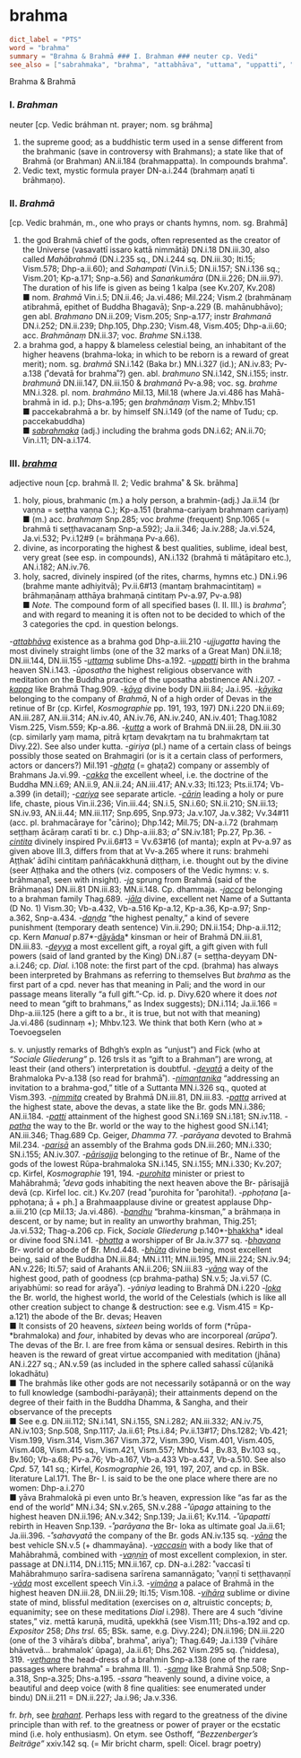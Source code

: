 # brahma

``` toml
dict_label = "PTS"
word = "brahma"
summary = "Brahma & Brahmā ### I. Brahman ### neuter cp. Vedi"
see_also = ["sabrahmaka", "brahma", "attabhāva", "uttama", "uppatti", "kappa", "kāya", "kāyika", "kutta", "ghaṭa", "cakka", "cariya", "cārin", "cintita", "ja", "jacca", "jāla", "daṇḍa", "dāyāda", "deyya", "devatā", "nimantanika", "nimmita", "patta", "patti", "patha", "parisā", "pārisajja", "purohita", "bandhu", "bhakkha", "bhatta", "bhavana", "bhūta", "yāna", "loka", "yāna", "vaccasin", "vaṇṇin", "vāda", "vimāna", "vihāra", "veṭhana", "sama", "brahant"]
```

Brahma & Brahmā

### I. *Brahman* ###

neuter [cp. Vedic bráhman nt. prayer; nom. sg bráhma]

1. the supreme good; as a buddhistic term used in a sense different from the brahmanic (save in controversy with Brahmans); a state like that of Brahmā (or Brahman) AN.ii.184 (brahmappatta). In compounds brahma˚.
2. Vedic text, mystic formula prayer DN\-a.i.244 (brahmaṃ aṇatī ti brāhmaṇo).

### II. *Brahmā* ###

[cp. Vedic brahmán, m., one who prays or chants hymns, nom. sg. Brahmā]

1. the god Brahmā chief of the gods, often represented as the creator of the Universe (vasavattī issaro kattā nimmātā) DN.i.18 DN.iii.30, also called *Mahābrahmā* (DN.i.235 sq., DN.i.244 sq. DN.iii.30; Iti.15; Vism.578; Dhp\-a.ii.60); and *Sahampati* (Vin.i.5; DN.ii.157; SN.i.136 sq.; Vism.201; Kp\-a.171; Snp\-a.56) and *Sanaṅkumāra* (DN.ii.226; DN.iii.97). The duration of his life is given as being 1 kalpa (see Kv.207, Kv.208)  
   ■ nom. *Brahmā* Vin.i.5; DN.ii.46; Ja.vi.486; Mil.224; Vism.2 (brahmānaṃ atibrahmā, epithet of Buddha Bhagavā); Snp\-a.229 (B. mahānubhāvo); gen abl. *Brahmano* DN.ii.209; Vism.205; Snp\-a.177; instr *Brahmanā* DN.i.252; DN.ii.239; Dhp.105, Dhp.230; Vism.48, Vism.405; Dhp\-a.ii.60; acc. *Brahmānaṃ* DN.ii.37; voc. *Brahme* SN.i.138.
2. a brahma god, a happy & blameless celestial being, an inhabitant of the higher heavens (brahma\-loka; in which to be reborn is a reward of great merit); nom. sg. *brahmā* SN.i.142 (Baka br.) MN.i.327 (id.); AN.iv.83; Pv\-a.138 (˚devatā for brahma˚?) gen. abl. *brahmuno* SN.i.142, SN.i.155; instr. *brahmunā* DN.iii.147, DN.iii.150 & *brahmanā* Pv\-a.98; voc. sg. *brahme* MN.i.328. pl. nom. *brahmāno* Mil.13, Mil.18 (where Ja.vi.486 has Mahā\-brahmā in id. p.); Dhs\-a.195; gen *brahmānaṃ* Vism.2; Mhbv.151  
   ■ paccekabrahmā a br. by himself SN.i.149 (of the name of Tudu; cp. paccekabuddha)  
   ■ *[sabrahmaka](sabrahmaka.md)* (adj.) including the brahma gods DN.i.62; AN.ii.70; Vin.i.11; DN\-a.i.174.

### III. *[brahma](brahma.md)* ###

adjective noun [cp. brahmā II. 2; Vedic brahma˚ & Sk. brāhma]

1. holy, pious, brahmanic (m.) a holy person, a brahmin\-(adj.) Ja.ii.14 (br vaṇṇa = seṭṭha vaṇṇa C.); Kp\-a.151 (brahma\-cariyaṃ brahmaṃ cariyaṃ)  
   ■ (m.) acc. *brahmaṃ* Snp.285; voc *brahme* (frequent) Snp.1065 (= brahmā ti seṭṭhavacanaṃ Snp\-a.592); Ja.ii.346; Ja.iv.288; Ja.vi.524, Ja.vi.532; Pv.i.12#9 (= brāhmaṇa Pv\-a.66).
2. divine, as incorporating the highest & best qualities, sublime, ideal best, very great (see esp. in compounds), AN.i.132 (brahmā ti mātāpitaro etc.), AN.i.182; AN.iv.76.
3. holy, sacred, divinely inspired (of the rites, charms, hymns etc.) DN.i.96 (brahme mante adhiyitvā); Pv.ii.6#13 (mantaṃ brahmacintitaṃ) = brāhmaṇānaṃ atthāya brahmaṇā cintitaṃ Pv\-a.97, Pv\-a.98)  
   ■ *Note.* The compound form of all specified bases (I. II. III.) is *brahma˚*; and with regard to meaning it is often not to be decided to which of the 3 categories the cpd. in question belongs.

*\-[attabhāva](attabhāva.md)* existence as a brahma god Dhp\-a.iii.210 *\-ujjugatta* having the most divinely straight limbs (one of the 32 marks of a Great Man) DN.ii.18; DN.iii.144, DN.iii.155 *\-[uttama](uttama.md)* sublime Dhs\-a.192. *\-[uppatti](uppatti.md)* birth in the brahma heaven SN.i.143. *\-ūposatha* the highest religious observance with meditation on the Buddha practice of the uposatha abstinence AN.i.207. *\-[kappa](kappa.md)* like Brahmā Thag.909. *\-[kāya](kāya.md)* divine body DN.iii.84; Ja.i.95. *\-[kāyika](kāyika.md)* belonging to the company of *Brahmā*, N of a high order of Devas in the retinue of Br (cp. Kirfel, *Kosmographie* pp. 191, 193, 197) DN.i.220 DN.ii.69; AN.iii.287, AN.iii.314; AN.iv.40, AN.iv.76, AN.iv.240, AN.iv.401; Thag.1082 Vism.225, Vism.559; Kp\-a.86. *\-[kutta](kutta.md)* a work of Brahmā DN.iii.28, DN.iii.30 (cp. similarly yaṃ mama, pitrā kṛtaṃ devakṛtaṃ na tu brahmakṛtaṃ tat Divy.22). See also under kutta. *\-giriya* (pl.) name of a certain class of beings possibly those seated on Brahmagiri (or is it a certain class of performers, actors or dancers?) Mil.191 *\-[ghaṭa](ghaṭa.md)* (= ghaṭa2) company or assembly of Brahmans Ja.vi.99. *\-[cakka](cakka.md)* the excellent wheel, i.e. the doctrine of the Buddha MN.i.69; AN.ii.9, AN.ii.24; AN.iii.417; AN.v.33; Iti.123; Pts.ii.174; Vb\-a.399 (in detail); *\-[cariya](cariya.md)* see separate article. *\-[cārin](cārin.md)* leading a holy or pure life, chaste, pious Vin.ii.236; Vin.iii.44; SN.i.5, SN.i.60; SN.ii.210; SN.iii.13; SN.iv.93, AN.ii.44; MN.iii.117; Snp.695, Snp.973; Ja.v.107, Ja.v.382; Vv.34#11 (acc. pl. brahmacāraye for ˚cārino); Dhp.142; Mil.75; DN\-a.i.72 (brahmaṃ seṭṭhaṃ ācāraṃ caratī ti br. c.) Dhp\-a.iii.83; *a˚* SN.iv.181; Pp.27, Pp.36. *\-[cintita](cintita.md)* divinely inspired Pv.ii.6#13 = Vv.63#16 (of manta); expln at Pv\-a.97 as given above III.3, differs from that at Vv\-a.265 where it runs: brahmehi Aṭṭhak’ ādīhi cintitaṃ paññācakkhunā diṭṭhaṃ, i.e. thought out by the divine (seer Aṭṭhaka and the others (viz. composers of the Vedic hymns: v. s. brāhmaṇa1, seen with insight). *\-[ja](ja.md)* sprung from Brahmā (said of the Brāhmaṇas) DN.iii.81 DN.iii.83; MN.ii.148. Cp. dhammaja. *\-[jacca](jacca.md)* belonging to a brahman family Thag.689. *\-[jāla](jāla.md)* divine, excellent net Name of a Suttanta (D No. 1) Vism.30; Vb\-a.432, Vb\-a.516 Kp\-a.12, Kp\-a.36, Kp\-a.97; Snp\-a.362, Snp\-a.434. *\-[daṇḍa](daṇḍa.md)* “the highest penalty,” a kind of severe punishment (temporary death sentence) Vin.ii.290; DN.ii.154; Dhp\-a.ii.112; cp. Kern *Manual* p.87*\-[dāyāda](dāyāda.md)* kinsman or heir of Brahmā DN.iii.81, DN.iii.83. *\-[deyya](deyya.md)* a most excellent gift, a royal gift, a gift given with full powers (said of land granted by the King) DN.i.87 (= seṭṭha\-deyyaṃ DN\-a.i.246; cp. *Dial.* i.108 note: the first part of the cpd. (brahma) has always been interpreted by Brahmans as referring to themselves But *brahma* as the first part of a cpd. never has that meaning in Pali; and the word in our passage means literally “a full gift.”\-Cp. id. p. Divy.620 where it does *not* need to mean “gift to brahmans,” as Index suggests); DN.i.114; Ja.ii.166 = Dhp\-a.iii.125 (here a gift to a br., it is true, but not with that meaning) Ja.vi.486 (sudinnaṃ \+); Mhbv.123. We think that both Kern (who at
» Toevoegselen

 s. v. unjustly remarks of Bdhgh’s expln as “unjust”) and Fick (who at *“Sociale Gliederung”* p. 126 trsls it as “gift to a Brahman”) are wrong, at least their (and others’) interpretation is doubtful. *\-[devatā](devatā.md)* a deity of the Brahmaloka Pv\-a.138 (so read for brahmā˚). *\-[nimantanika](nimantanika.md)* “addressing an invitation to a brahma\-god,” title of a Suttanta MN.i.326 sq., quoted at Vism.393. *\-[nimmita](nimmita.md)* created by Brahmā DN.iii.81, DN.iii.83. *\-[patta](patta.md)* arrived at the highest state, above the devas, a state like the Br. gods MN.i.386; AN.ii.184. *\-[patti](patti.md)* attainment of the highest good SN.i.169 SN.i.181; SN.iv.118. *\-[patha](patha.md)* the way to the Br. world or the way to the highest good SN.i.141; AN.iii.346; Thag.689 Cp. Geiger, *Dhamma* 77. *\-parāyana* devoted to Brahmā Mil.234. *\-[parisā](parisā.md)* an assembly of the Brahma gods DN.iii.260; MN.i.330; SN.i.155; AN.iv.307. *\-[pārisajja](pārisajja.md)* belonging to the retinue of Br., Name of the gods of the lowest Rūpa\-brahmaloka SN.i.145, SN.i.155; MN.i.330; Kv.207; cp. Kirfel, *Kosmographie* 191, 194. *\-[purohita](purohita.md)* minister or priest to Mahābrahmā; *˚deva* gods inhabiting the next heaven above the Br\- pārisajjā devā (cp. Kirfel loc. cit.) Kv.207 (read ˚purohita for ˚parohita!). *\-pphoṭana* [a\-pphoṭana; ā \+ ph.] a Brahmaapplause divine or greatest applause Dhp\-a.iii.210 (cp Mil.13; Ja.vi.486). *\-[bandhu](bandhu.md)* “brahma\-kinsman,” a brāhmaṇa in descent, or by name; but in reality an unworthy brahman, Thig.251; Ja.vi.532; Thag\-a.206 cp. Fick, *Sociale Gliederung* p.140*\-[bhakkha](bhakkha.md)* ideal or divine food SN.i.141. *\-[bhatta](bhatta.md)* a worshipper of Br Ja.iv.377 sq. *\-[bhavana](bhavana.md)* Br\- world or abode of Br. Mnd.448. *\-[bhūta](bhūta.md)* divine being, most excellent being, said of the Buddha DN.iii.84; MN.i.111; MN.iii.195, MN.iii.224; SN.iv.94; AN.v.226; Iti.57; said of Arahants AN.ii.206; SN.iii.83 *\-[yāna](yāna.md)* way of the highest good, path of goodness (cp brahma\-patha) SN.v.5; Ja.vi.57 (C. ariyabhūmi: so read for arāya˚). *\-yāniya* leading to Brahmā DN.i.220 *\-[loka](loka.md)* the Br. world, the highest world, the world of the Celestials (which is like all other creation subject to change & destruction: see e.g. Vism.415 = Kp\-a.121) the abode of the Br. devas; Heaven  
■ It consists of 20 heavens, *sixteen* being worlds of form (*rūpa\-*brahmaloka) and *four*, inhabited by devas who are incorporeal *(arūpa˚).* The devas of the Br. l. are free from kāma or sensual desires. Rebirth in this heaven is the reward of great virtue accompanied with meditation (jhāna) AN.i.227 sq.; AN.v.59 (as included in the sphere called sahassī cūḷanikā lokadhātu)  
■ The brahmās like other gods are not necessarily sotāpannā or on the way to full knowledge (sambodhi\-parāyaṇā); their attainments depend on the degree of their faith in the Buddha Dhamma, & Sangha, and their observance of the precepts  
■ See e.g. DN.iii.112; SN.i.141, SN.i.155, SN.i.282; AN.iii.332; AN.iv.75, AN.iv.103; Snp.508, Snp.1117; Ja.ii.61; Pts.i.84; Pv.ii.13#17; Dhs.1282; Vb.421; Vism.199, Vism.314, Vism.367 Vism.372, Vism.390, Vism.401, Vism.405, Vism.408, Vism.415 sq., Vism.421, Vism.557; Mhbv.54 , Bv.83, Bv.103 sq., Bv.160; Vb\-a.68; Pv\-a.76; Vb\-a.167, Vb\-a.433 Vb\-a.437, Vb\-a.510. See also *Cpd.* 57, 141 sq.; Kirfel, *Kosmographie* 26, 191, 197, 207, and cp. in BSk. literature Lal.171. The Br\- l. is said to be the one place where there are no women: Dhp\-a.i.270  
■ yāva Brahmalokā pi even unto Br.’s heaven, expression like “as far as the end of the world” MN.i.34; SN.v.265, SN.v.288 *\-˚ûpaga* attaining to the highest heaven DN.ii.196; AN.v.342; Snp.139; Ja.ii.61; Kv.114. *\-˚ûpapatti* rebirth in Heaven Snp.139. *\-˚parāyana* the Br\- loka as ultimate goal Ja.ii.61; Ja.iii.396. *\-˚sahavyatā* the company of the Br. gods AN.iv.135 sq. *\-[yāna](yāna.md)* the best vehicle SN.v.5 (\+ dhammayāna). *\-[vaccasin](vaccasin.md)* with a body like that of Mahābrahmā, combined with *\-[vaṇṇin](vaṇṇin.md)* of most excellent complexion, in ster. passage at DN.i.114, DN.i.115; MN.ii.167, cp. DN\-a.i.282: ˚vaccasī ti Mahābrahmuṇo sarīra\-sadisena sarīrena samannāgato; ˚vaṇṇī ti seṭṭhavaṇṇī *\-[vāda](vāda.md)* most excellent speech Vin.i.3. *\-[vimāna](vimāna.md)* a palace of Brahmā in the highest heaven DN.iii.28, DN.iii.29; Iti.15; Vism.108. *\-[vihāra](vihāra.md)* sublime or divine state of mind, blissful meditation (exercises on *a*, altruistic concepts; *b*, equanimity; see on these meditations *Dial* i.298). There are 4 such “divine states,” viz. mettā karuṇā, muditā, upekkhā (see Vism.111; Dhs\-a.192 and cp. *Expositor* 258; *Dhs trsl.* 65; BSk. same, e.g. Divy.224); DN.ii.196; DN.iii.220 (one of the 3 vihāra’s dibba˚, brahma˚, ariya˚); Thag.649; Ja.i.139 (˚vihāre bhāvetvā… brahmalok’ ûpaga), Ja.ii.61; Dhs.262 Vism.295 sq. (˚niddesa), 319. *\-[veṭhana](veṭhana.md)* the head\-dress of a brahmin Snp\-a.138 (one of the rare passages where brahma˚ = brahma III. 1). *\-[sama](sama.md)* like Brahmā Snp.508; Snp\-a.318, Snp\-a.325; Dhs\-a.195. *\-ssara* “heavenly sound, a divine voice, a beautiful and deep voice (with 8 fine qualities: see enumerated under bindu) DN.ii.211 = DN.ii.227; Ja.i.96; Ja.v.336.

fr. *bṛh*, see *[brahant](brahant.md)*. Perhaps less with regard to the greatness of the divine principle than with ref. to the greatness or power of prayer or the ecstatic mind (i.e. holy enthusiasm). On etym. see Osthoff, *“Bezzenberger’s Beiträge”* xxiv.142 sq. (= Mir bricht charm, spell: Oicel. bragr poetry)

